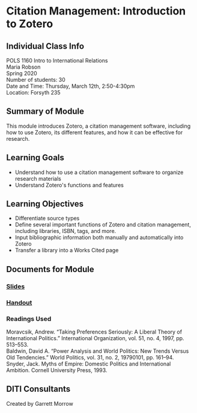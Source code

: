 # Citation Management: Introduction to Zotero

## Individual Class Info
POLS 1160 Intro to International Relations
<br>
Maria Robson
<br>
Spring 2020
<br>
Number of students: 30
<br>
Date and Time: Thursday, March 12th, 2:50-4:30pm
<br>
Location: Forsyth 235

## Summary of Module
This module introduces Zotero, a citation management software, including how to use Zotero, its different features, and how it can be effective for research.

## Learning Goals
- Understand how to use a citation management software to organize research materials
- Understand Zotero's functions and features

## Learning Objectives
- Differentiate source types
- Define several important functions of Zotero and citation management, including libraries, ISBN, tags, and more.
- Input bibliographic information both manually and automatically into Zotero
- Transfer a library into a Works Cited page

## Documents for Module

### [Slides](https://github.com/NULabNortheastern/digitalassignmentshowcase/blob/master/citation_management/internationalrelations-spring2020-robson/slides.pdf)

### [Handout](https://github.com/NULabNortheastern/digitalassignmentshowcase/blob/master/citation_management/internationalrelations-spring2020-robson/handout.pdf)

### Readings Used
Moravcsik, Andrew. “Taking Preferences Seriously: A Liberal Theory of International Politics.” International Organization, vol. 51, no. 4, 1997, pp. 513–553.
<br/>
Baldwin, David A. “Power Analysis and World Politics: New Trends Versus Old Tendencies.” World Politics, vol. 31, no. 2, 19790101, pp. 161–94.
<br/>
Snyder, Jack. Myths of Empire: Domestic Politics and International Ambition. Cornell University Press, 1993.

## DITI Consultants
Created by Garrett Morrow
